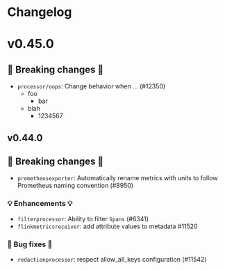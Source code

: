# Changelog

<!-- next version -->

# v0.45.0

## 🛑 Breaking changes 🛑
- `processor/oops`: Change behavior when ... (#12350)
  - foo
    - bar
  - blah
    - 1234567


## v0.44.0

## 🛑 Breaking changes 🛑

- `prometheusexporter`: Automatically rename metrics with units to follow Prometheus naming convention (#8950)

### 💡 Enhancements 💡

- `filterprocessor`: Ability to filter `Spans` (#6341)
- `flinkmetricsreceiver`: add attribute values to metadata #11520

### 🧰 Bug fixes 🧰

- `redactionprocessor`: respect allow_all_keys configuration (#11542)

